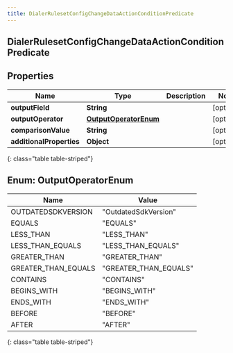 ```yaml
---
title: DialerRulesetConfigChangeDataActionConditionPredicate
---
```

## DialerRulesetConfigChangeDataActionConditionPredicate


## Properties

| Name | Type | Description | Notes |
| ------------ | ------------- | ------------- | ------------- |
| **outputField** | **String** |  |  [optional] |
| **outputOperator** | [**OutputOperatorEnum**](#OutputOperatorEnum) |  |  [optional] |
| **comparisonValue** | **String** |  |  [optional] |
| **additionalProperties** | **Object** |  |  [optional] |
{: class="table table-striped"}


<a name="OutputOperatorEnum"></a>

## Enum: OutputOperatorEnum

| Name | Value |
| ---- | ----- |
| OUTDATEDSDKVERSION | &quot;OutdatedSdkVersion&quot; |
| EQUALS | &quot;EQUALS&quot; |
| LESS_THAN | &quot;LESS_THAN&quot; |
| LESS_THAN_EQUALS | &quot;LESS_THAN_EQUALS&quot; |
| GREATER_THAN | &quot;GREATER_THAN&quot; |
| GREATER_THAN_EQUALS | &quot;GREATER_THAN_EQUALS&quot; |
| CONTAINS | &quot;CONTAINS&quot; |
| BEGINS_WITH | &quot;BEGINS_WITH&quot; |
| ENDS_WITH | &quot;ENDS_WITH&quot; |
| BEFORE | &quot;BEFORE&quot; |
| AFTER | &quot;AFTER&quot; |
{: class="table table-striped"}



